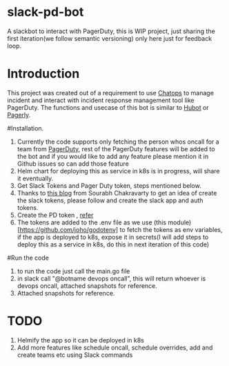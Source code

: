 # slack-pd-bot
A slackbot to interact with PagerDuty, this is WIP project, just sharing the first iteration(we follow semantic versioning) only here just for feedback loop.

# Introduction

This project was created out of a requirement to use [Chatops](https://response.pagerduty.com/resources/chatops/) to manage incident and interact with incident response management tool like PagerDuty. The functions and usecase of this bot is similar to [Hubot](https://hubot.github.com/) or [Pagerly](https://www.pagerly.io/).


#Installation.

1. Currently the code supports only fetching the person whos oncall for a team from [PagerDuty](https://www.pagerduty.com/), rest of the PagerDuty features will be added to the bot and if you would like to add any feature please mention it in Github issues so can add those feature
2. Helm chart for deploying this as service in k8s is in progress, will share it eventually.
3. Get Slack Tokens and Pager Duty token, steps mentioned below.
4. Thanks to [this blog](https://www.bacancytechnology.com/blog/develop-slack-bot-using-golang) from Sourabh Chakravarty to get an idea of create the slack tokens, please follow and create the slack app and auth tokens.
5. Create the PD token , [refer](https://support.pagerduty.com/docs/api-access-keys)
6. The tokens are added to the .env file as we use (this module)[https://github.com/joho/godotenv] to fetch the tokens as env variables, if the app is deployed to k8s, expose it in secrets(I will add steps to deploy this as a service in k8s, do this in next iteration of this code)

#Run the code

1. to run the code just call the main.go file
2. in slack call "@botname devops oncall", this will return whoever is devops oncall, attached snapshots for reference.
3. Attached snapshots for reference.


# TODO

1. Helmify the app so it can be deployed in k8s
2. Add more features like schedule oncall, schedule overrides, add and create teams etc using Slack commands
